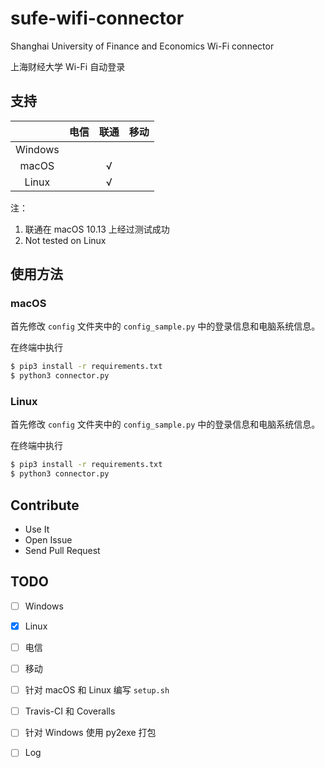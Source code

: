 # sufe-wifi-connector
Shanghai University of Finance and Economics Wi-Fi connector

上海财经大学 Wi-Fi 自动登录

## 支持

|  | 电信 | 联通 | 移动 |
| :-: | :-: | :-: | :-: |
| Windows |  |  |  |
| macOS |  | √  |  |
| Linux |  | √ |  |


注：

1. 联通在 macOS 10.13 上经过测试成功
1. Not tested on Linux

## 使用方法

### macOS

首先修改 `config` 文件夹中的 `config_sample.py` 中的登录信息和电脑系统信息。

在终端中执行

```bash
$ pip3 install -r requirements.txt
$ python3 connector.py
```

### Linux

首先修改 `config` 文件夹中的 `config_sample.py` 中的登录信息和电脑系统信息。

在终端中执行

```bash
$ pip3 install -r requirements.txt
$ python3 connector.py
```

## Contribute

* Use It
* Open Issue
* Send Pull Request

## TODO

* [ ] Windows
* [x] Linux
* [ ] 电信
* [ ] 移动
* [ ] 针对 macOS 和 Linux 编写 `setup.sh`
* [ ] Travis-CI 和 Coveralls
* [ ] 针对 Windows 使用 py2exe 打包
* [ ] Log


